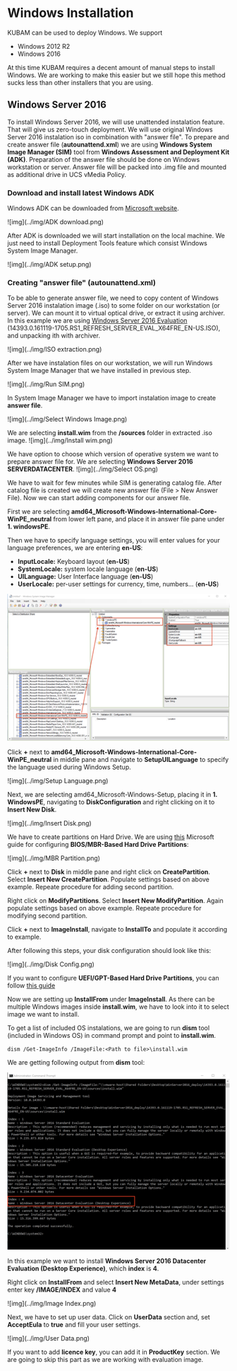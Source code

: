# Windows Installation

KUBAM can be used to deploy Windows. We support

* Windows 2012 R2
* Windows 2016

At this time KUBAM requires a decent amount of manual steps to install Windows.  We are working to make this easier but we still hope this method sucks less than other installers that you are using.  

## Windows Server 2016

To install Windows Server 2016, we will use unattended instalation feature. That will give us zero-touch deployment. We will use original Windows Server 2016 instalation iso in combination with "answer file". To prepare and create answer file (__autounattend.xml__) we are using __Windows System Image Manager (SIM)__ tool from __Windows Assessment and Deployment Kit (ADK)__. Preparation of the answer file should be done on Windows workstation or server. Answer file will be packed into .img file and mounted as additional drive in UCS vMedia Policy.

### Download and install latest Windows ADK

Windows ADK can be downloaded from [Microsoft website](https://docs.microsoft.com/en-us/windows-hardware/get-started/adk-install).

![img](../img/ADK download.png)

After ADK is downloaded we will start installation on the local machine. We just need to install Deployment Tools feature which consist Windows System Image Manager.

![img](../img/ADK setup.png)

### Creating "answer file" (autounattend.xml)

To be able to generate answer file, we need to copy content of Windows Server 2016 instalation image (.iso) to some folder on our workstation (or server). We can mount it to virtual optical drive, or extract it using archiver. In this example we are using [Windows Server 2016 Evaluation](https://www.microsoft.com/en-us/evalcenter/evaluate-windows-server-2016) (14393.0.161119-1705.RS1\_REFRESH\_SERVER\_EVAL\_X64FRE\_EN-US.ISO), and unpacking ith with archiver.

![img](../img/ISO extraction.png)

After we have instalation files on our workstation, we will run Windows System Image Manager that we have installed in previous step.

![img](../img/Run SIM.png)

In System Image Manager we have to import instalation image to create __answer file__.  

![img](../img/Select Windows Image.png)


We are selecting __install.wim__ from the __/sources__ folder in extracted .iso image.
![img](../img/Install wim.png)

We have option to choose which version of operative system we want to prepare answer file for. We are selecting __Windows Server 2016 SERVERDATACENTER__.
![img](../img/Select OS.png)

We have to wait for few minutes while SIM is generating catalog file. After catalog file is created we will create new answer file (File > New Answer File). Now we can start adding components for our answer file.

First we are selecting __amd64_Microsoft-Windows-International-Core-WinPE\_neutral__ from lower left pane, and place it in answer file pane under __1. windowsPE__.

Then we have to specify language settings, you will enter values for your language preferences, we are entering __en-US__:

* __InputLocale:__ Keyboard layout (__en-US__)
* __SystemLocale:__ system locale language (__en-US__)
* __UILanguage:__ User Interface language (__en-US__)
* __UserLocale:__ per-user settings for currency, time, numbers... (__en-US__)

![img](../img/1windowsPE1.png)

Click __+__ next to __amd64_Microsoft-Windows-International-Core-WinPE\_neutral__ in middle pane and navigate to __SetupUILanguage__ to specify the language used during Windows Setup.

![img](../img/Setup Language.png)


Next, we are selecting amd64_Microsoft-Windows-Setup, placing it in __1. WindowsPE__, navigating to __DiskConfiguration__ and right clicking on it to __Insert New Disk__.

![img](../img/Insert Disk.png)



We have to create partitions on Hard Drive. We are using [this](https://docs.microsoft.com/en-us/previous-versions/windows/it-pro/windows-8.1-and-8/hh825701(v%3dwin.10)) Microsoft guide for configuring __BIOS/MBR-Based Hard Drive Partitions__:

![img](../img/MBR Partition.png)

Click __+__ next to __Disk__ in middle pane and right click on __CreatePartition__. Select __Insert New CreatePartition__. Populate settings based on above example. Repeate procedure for adding second partition.

Right click on __ModifyPartitions__. Select __Insert New ModifyPartition__. Again populate settings based on above example. Repeate procedure for modifying second partition.

Click __+__ next to __ImageInstall__, navigate to __InstallTo__ and populate it according to example.

After following this steps, your disk configuration should look like this:

![img](../img/Disk Config.png)

If you want to configure __UEFI/GPT-Based Hard Drive Partitions__, you can follow [this guide](https://docs.microsoft.com/en-us/previous-versions/windows/it-pro/windows-8.1-and-8/hh825702(v=win.10))

Now we are setting up __InstallFrom__ under __ImageInstall__. As there can be multiple Windows images inside __install.wim__, we have to look into it to select image we want to install.

To get a list of included OS instalations, we are going to run __dism__ tool (included in Windows OS) in command prompt and point to __install.wim__.

```
dism /Get-ImageInfo /ImageFile:<Path to file>\install.wim
```

We are getting following output from __dism__ tool:

![img](../img/dism.png)

In this example we want to install __Windows Server 2016 Datacenter Evaluation (Desktop Experience)__, which __index__ is __4__.


Right click on __InstallFrom__ and select __Insert New MetaData__, under settings enter key __/IMAGE/INDEX__ and value __4__

![img](../img/Image Index.png)

Next, we have to set up user data. Click on __UserData__ section and, set __AcceptEula__ to __true__ and fill your user settings.

![img](../img/User Data.png)

If you want to add __licence key__, you can add it in __ProductKey__ section. We are going to skip this part as we are working with evaluation image.








